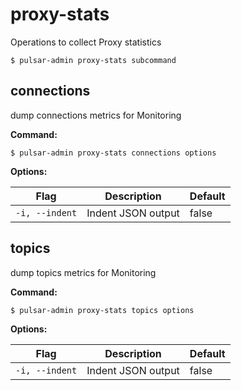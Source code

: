 # proxy-stats

Operations to collect Proxy statistics


```shell
$ pulsar-admin proxy-stats subcommand
```



## connections

dump connections metrics for Monitoring

**Command:**

```shell
$ pulsar-admin proxy-stats connections options
```

**Options:**

|Flag|Description|Default|
|---|---|---|
| `-i, --indent` | Indent JSON output|false||


## topics

dump topics metrics for Monitoring

**Command:**

```shell
$ pulsar-admin proxy-stats topics options
```

**Options:**

|Flag|Description|Default|
|---|---|---|
| `-i, --indent` | Indent JSON output|false||

